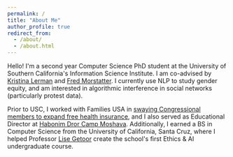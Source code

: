 ```yaml
---
permalink: /
title: "About Me"
author_profile: true
redirect_from: 
  - /about/
  - /about.html
---
```

Hello! I'm a second year Computer Science PhD student at the University of Southern California's Information Science Institute. I am co-advised by [Kristina Lerman](https://viterbi.usc.edu/directory/faculty/Lerman/Kristina) and [Fred Morstatter](https://www.isi.edu/~fredmors/). I currently use NLP to study gender equity, and am interested in algorithmic interference in social networks (particularly protest data). 

Prior to USC, I worked with Families USA in [swaying Congressional members to expand free health insurance](https://familiesusa.org/wp-content/uploads/2020/02/COV_Citizen-Children_Analysis-002.final_.pdf), and I also served as Educational Director at [Habonim Dror Camp Moshava](https://www.campmosh.org/about). Additionally, I earned a BS in Computer Science from the University of California, Santa Cruz, where I helped Professor [Lise Getoor](https://getoor.linqs.org) create the school's first Ethics & AI undergraduate course.
